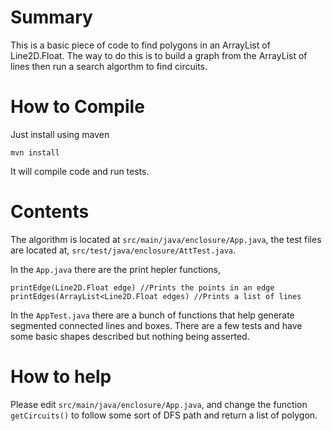 # Summary

This is a basic piece of code to find polygons in an ArrayList of Line2D.Float. The way to do this is to build a graph from the ArrayList of lines then run a search algorthm to find circuits.

# How to Compile

Just install using maven

    mvn install
	
It will compile code and run tests.


# Contents

The algorithm is located at `src/main/java/enclosure/App.java`, the test files are located at, `src/test/java/enclosure/AttTest.java`.

In the `App.java` there are the print hepler functions,

    printEdge(Line2D.Float edge) //Prints the points in an edge
	printEdges(ArrayList<Line2D.Float edges) //Prints a list of lines
	
In the `AppTest.java` there are a bunch of functions that help generate segmented connected lines and boxes. There are a few tests and have some basic shapes described but nothing being asserted. 

# How to help

Please edit `src/main/java/enclosure/App.java`, and change the function `getCircuits()` to follow some sort of DFS path and return a list of polygon.
